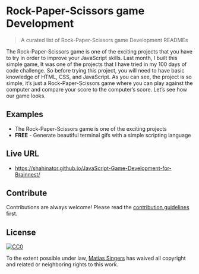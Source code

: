 # Rock-Paper-Scissors game Development
> A curated list of Rock-Paper-Scissors game Development  READMEs

The Rock-Paper-Scissors game is one of the exciting projects that you have to try in order to improve your JavaScript skills. Last month, I built this simple game, It was one of the projects that I have tried in my 100 days of code challenge. So before trying this project, you will need to have basic knowledge of HTML, CSS, and JavaScript. As you can see, the project is so simple, it’s just a Rock-Paper-Scissors game where you can play against the computer and compare your score to the computer’s score. Let’s see how our game looks.

## Examples

- The Rock-Paper-Scissors game is one of the exciting projects
- **FREE** - Generate beautiful terminal gifs with a simple scripting language

## Live URL
- https://shahinator.github.io/JavaScript-Game-Development-for-Brainnest/



## Contribute

Contributions are always welcome!
Please read the [contribution guidelines](contributing.md) first.

## License

[![CC0](https://licensebuttons.net/p/zero/1.0/88x31.png)](https://creativecommons.org/publicdomain/zero/1.0/)

To the extent possible under law, [Matias Singers](https://mts.io) has waived all copyright and related or neighboring rights to this work.
